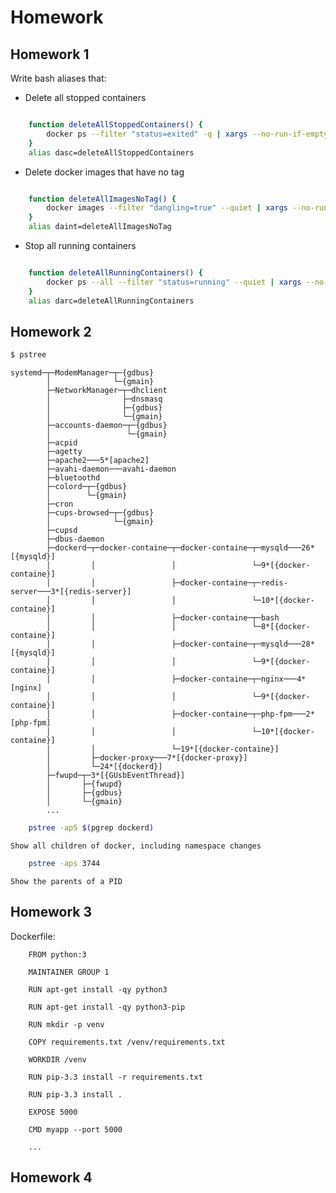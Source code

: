 # Homework

## Homework 1
Write bash aliases that:
- Delete all stopped containers
```bash

    function deleteAllStoppedContainers() {
        docker ps --filter "status=exited" -q | xargs --no-run-if-empty docker rm
    }
    alias dasc=deleteAllStoppedContainers
```

- Delete docker images that have no tag
```bash

    function deleteAllImagesNoTag() {
        docker images --filter "dangling=true" --quiet | xargs --no-run-if-empty docker rmi
    }
    alias daint=deleteAllImagesNoTag
```


- Stop all running containers
```bash

    function deleteAllRunningContainers() {
        docker ps --all --filter "status=running" --quiet | xargs --no-run-if-empty docker stop
    }
    alias darc=deleteAllRunningContainers
```

## Homework 2

```bash
$ pstree

```
    
    systemd─┬─ModemManager─┬─{gdbus}
            │              └─{gmain}
            ├─NetworkManager─┬─dhclient
            │                ├─dnsmasq
            │                ├─{gdbus}
            │                └─{gmain}
            ├─accounts-daemon─┬─{gdbus}
            │                 └─{gmain}
            ├─acpid
            ├─agetty
            ├─apache2───5*[apache2]
            ├─avahi-daemon───avahi-daemon
            ├─bluetoothd
            ├─colord─┬─{gdbus}
            │        └─{gmain}
            ├─cron
            ├─cups-browsed─┬─{gdbus}
            │              └─{gmain}
            ├─cupsd
            ├─dbus-daemon
            ├─dockerd─┬─docker-containe─┬─docker-containe─┬─mysqld───26*[{mysqld}]
            │         │                 │                 └─9*[{docker-containe}]
            │         │                 ├─docker-containe─┬─redis-server───3*[{redis-server}]
            │         │                 │                 └─10*[{docker-containe}]
            │         │                 ├─docker-containe─┬─bash
            │         │                 │                 └─8*[{docker-containe}]
            │         │                 ├─docker-containe─┬─mysqld───28*[{mysqld}]
            │         │                 │                 └─9*[{docker-containe}]
            │         │                 ├─docker-containe─┬─nginx───4*[nginx]
            │         │                 │                 └─9*[{docker-containe}]
            │         │                 ├─docker-containe─┬─php-fpm───2*[php-fpm]
            │         │                 │                 └─10*[{docker-containe}]
            │         │                 └─19*[{docker-containe}]
            │         ├─docker-proxy───7*[{docker-proxy}]
            │         └─24*[{dockerd}]
            ├─fwupd─┬─3*[{GUsbEventThread}]
            │       ├─{fwupd}
            │       ├─{gdbus}
            │       └─{gmain}
            ...

```bash
    pstree -apS $(pgrep dockerd)
```
    Show all children of docker, including namespace changes


```bash
    pstree -aps 3744
```
    Show the parents of a PID 

## Homework 3

Dockerfile:
```
    FROM python:3

    MAINTAINER GROUP 1

    RUN apt-get install -qy python3

    RUN apt-get install -qy python3-pip

    RUN mkdir -p venv

    COPY requirements.txt /venv/requirements.txt
    
    WORKDIR /venv

    RUN pip-3.3 install -r requirements.txt

    RUN pip-3.3 install .

    EXPOSE 5000

    CMD myapp --port 5000

    ...
```

## Homework 4
